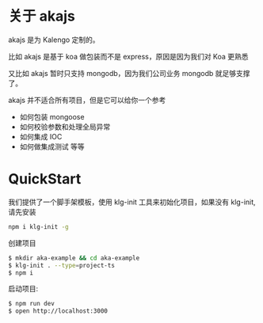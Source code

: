 # 关于 akajs
akajs 是为 Kalengo 定制的。

比如 akajs 是基于 koa 做包装而不是 express，原因是因为我们对 Koa 更熟悉

又比如 akajs 暂时只支持 mongodb，因为我们公司业务 mongodb 就足够支撑了。

akajs 并不适合所有项目，但是它可以给你一个参考
- 如何包装 mongoose
- 如何校验参数和处理全局异常
- 如何集成 IOC
- 如何做集成测试
等等

# QuickStart

我们提供了一个脚手架模板，使用 klg-init 工具来初始化项目，如果没有 klg-init, 请先安装

```bash
npm i klg-init -g
```

创建项目

```bash
$ mkdir aka-example && cd aka-example
$ klg-init . --type=project-ts
$ npm i
```

启动项目:

```bash
$ npm run dev
$ open http://localhost:3000
```


